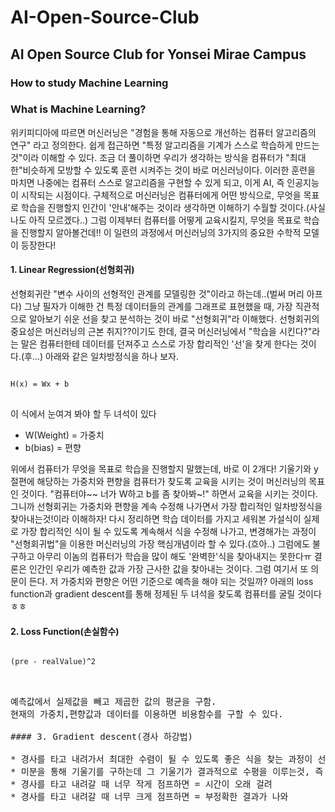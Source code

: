 # AI-Open-Source-Club
## AI Open Source Club for Yonsei Mirae Campus

### How to study Machine Learning

### What is Machine Learning?
 
위키피디아에 따르면 머신러닝은 "경험을 통해 자동으로 개선하는 컴퓨터 알고리즘의 연구" 라고 정의한다. 쉽게 접근하면 "특정 알고리즘을 기계가 스스로 
학습하게 만드는 것"이라 이해할 수 있다. 조금 더 풀이하면 우리가 생각하는 방식을 컴퓨터가 "최대한"비슷하게 모방할 수 있도록 훈련 시켜주는 것이 바로
머신러닝이다. 이러한 훈련을 마치면 나중에는 컴퓨터 스스로 알고리즘을 구현할 수 있게 되고, 이게 AI, 즉 인공지능이 시작되는 시점이다. 구체적으로 
머신러닝은 컴퓨터에게 어떤 방식으로, 무엇을 목표로 학습을 진행할지 인간이 '안내'해주는 것이라 생각하면 이해하기 수월할 것이다.(사실 나도 아직 모르겠다..)
그럼 이제부터 컴퓨터를 어떻게 교육시킬지, 무엇을 목표로 학습을 진행할지 알아볼건데!! 이 일련의 과정에서 머신러닝의 3가지의 중요한 수학적 모델이 등장한다!

#### 1. Linear Regression(선형회귀)

선형회귀란 "변수 사이의 선형적인 관계를 모델링한 것"이라고 하는데..(벌써 머리 아프다) 그냥 필자가 이해한 건 특정 데이터들의 관계를 그래프로 표현했을 때,
가장 직관적으로 알아보기 쉬운 선을 찾고 분석하는 것이 바로 "선형회귀"라 이해했다. 선형회귀의 중요성은 머신러닝의 근본 취지??이기도 한데, 결국 머신러닝에서
"학습을 시킨다?"라는 말은 컴퓨터한테 데이터를 던져주고 스스로 가장 합리적인 '선'을 찾게 한다는 것이다.(후...) 아래와 같은 일차방정식을 하나 보자.
<pre>
<code>
H(x) = Wx + b
</code>
</pre>
이 식에서 눈여겨 봐야 할 두 녀석이 있다
* W(Weight) = 가중치
* b(bias) = 편향

위에서 컴퓨터가 무엇을 목표로 학습을 진행할지 말했는데, 바로 이 2개다! 기울기와 y절편에 해당하는 가중치와 편향을 컴퓨터가 찾도록 교육을 시키는 것이 머신러닝의 
목표인 것이다. "컴퓨터야~~ 너가 W하고 b를 좀 찾아봐~!" 하면서 교육을 시키는 것이다. 그니까 선형회귀는 가중치와 편향을 계속 수정해 나가면서 가장 합리적인 일차방정식을 
찾아내는것!이라 이해하자! 다시 정리하면 학습 데이터를 가지고 세워본 가설식이 실제로 가장 합리적인 식이 될 수 있도록 계속해서 식을 수정해 나가고, 변경해가는 과정이 
"선형회귀법"을 이용한 머신러닝의 가장 핵심개념이라 할 수 있다.(흐아..) 그럼에도 불구하고 아무리 이놈의 컴퓨터가 학습을 많이 해도 '완벽한'식을 찾아내지는 못한다ㅠ 결론은
인간인 우리가 예측한 값과 가장 근사한 값을 찾아내는 것이다. 그럼 여기서 또 의문이 든다. 저 가중치와 편향은 어떤 기준으로 예측을 해야 되는 것일까? 아래의 loss function과
gradient descent를 통해 정제된 두 녀석을 찾도록 컴퓨터를 굴릴 것이다ㅎㅎ

#### 2. Loss Function(손실함수)

<pre>
<code>
(pre - realValue)^2
</code>
<pre>

예측값에서 실제값을 빼고 제곱한 값의 평균을 구함. 
현재의 가중치,편향값과 데이터를 이용하면 비용함수를 구할 수 있다.

#### 3. Gradient descent(경사 하강법)

* 경사를 타고 내려가서 최대한 수렴이 될 수 있도록 좋은 식을 찾는 과정이 선형회귀에서 발생한 손실을 보완하는 경사하강법
* 미분을 통해 기울기를 구하는데 그 기울기가 결과적으로 수평을 이루는것, 즉 가장 깊은 골짜기에 도달할 때까지 내려가는 것이 가장 좋은 식
* 경사를 타고 내려갈 때 너무 작게 점프하면 = 시간이 오래 걸려
* 경사를 타고 내려갈 때 너무 크게 점프하면 = 부정확한 결과가 나와


